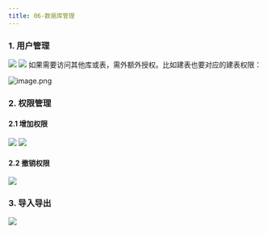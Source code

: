 ```yaml
---
title: 06-数据库管理
---
```


### 1. 用户管理

![](http://s3.airtlab.com/mysql/20220522221950.png)
![](http://s3.airtlab.com/mysql/20220522222004.png)
如果需要访问其他库或表，需外额外授权。比如建表也要对应的建表权限：

![image.png](http://s3.airtlab.com/mysql/1661781061517-827578e9-b541-4f95-a53f-482cec80b3dd.png)

### 2. 权限管理

#### 2.1 增加权限

![](http://s3.airtlab.com/mysql/20220522222117.png)
![](http://s3.airtlab.com/mysql/20220522222129.png)

#### 2.2 撤销权限

![](http://s3.airtlab.com/mysql/20220522222137.png)

### 3. 导入导出

![](http://s3.airtlab.com/mysql/20220522222145.png)
